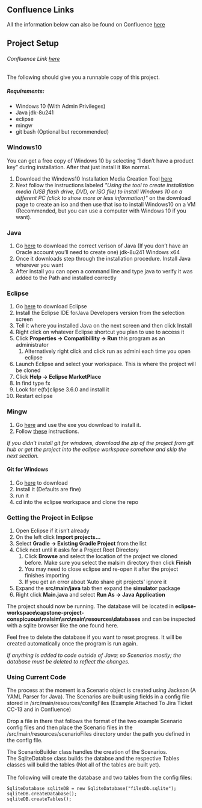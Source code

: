 ## Confluence Links
All the information below can also be found on Confluence [here](https://iancobia.atlassian.net/wiki/spaces/CC/pages/39911440/How-to+articles)

## Project Setup
###### Confluence Link [here](https://iancobia.atlassian.net/wiki/spaces/CC/pages/167084033/Project+Setup)

The following should give you a runnable copy of this project.
##### Requirements:
* Windows 10 (With Admin Privileges)
* Java jdk-8u241
* eclipse
* mingw
* git bash (Optional but recommended)

### Windows10
You can get a free copy of Windows 10 by selecting “I don’t have a product key” during installation.  After that just install it like normal.  
1. Download the Windows10 Installation Media Creation Tool [here](https://www.microsoft.com/en-us/software-download/windows10)
1. Next follow the instructions labeled *"Using the tool to create installation media (USB flash drive, DVD, or ISO file) to install Windows 10 on a different PC (click to show more or less information)"* on the download page to create an iso and then use that iso to install Windows10 on a VM (Recommended, but you can use a computer with Windows 10 if you want).

### Java
1. Go [here](https://www.oracle.com/java/technologies/javase/javase-jdk8-downloads.html) to download the correct verison of Java (If you don’t have an Oracle account you’ll need to create one) jdk-8u241 Windows x64
1. Once it downloads step through the installation procedure.  Install Java wherever you want
1. After install you can open a command line and type java to verify it was added to the Path and installed correctly

### Eclipse
1. Go [here](https://www.eclipse.org/downloads/) to download Eclipse
1. Install the Eclipse IDE forJava Developers version from the selection screen
1. Tell it where you installed Java on the next screen and then click Install
1. Right click on whatever Eclipse shortcut you plan to use to access it
1. Click **Properties → Compatibillity → Run** this program as an administrator
   1. Alternatively right click and click run as admini each time you open eclipse
1. Launch Eclipse and select your workspace.  This is where the project will be cloned
1. Click **Help → Eclipse MarketPlace**
1. In find type fx
1. Look for e(fx)clipse 3.6.0 and install it
1. Restart eclipse

### Mingw
1. Go [here](https://osdn.net/projects/mingw/downloads/68260/mingw-get-setup.exe/) and use the exe you download to install it.
1. Follow [these](http://www.mingw.org/wiki/Getting_Started) instructions.


*If you didn’t install git for windows, download the zip of the project from git hub or get the project into the eclipse workspace somehow and skip the next section.*

#### Git for Windows
1. Go [here](https://git-scm.com/downloads) to download
1. Install it (Defaults are fine)
1. run it
1. cd into the eclipse workspace and clone the repo

### Getting the Project in Eclipse
1. Open Eclipse if it isn’t already
1. On the left click **Import projects…**
1. Select **Gradle → Existing Gradle Project** from the list
1. Click next until it asks for a Project Root Directory
   1. Click **Browse** and select the location of the project we cloned before.  Make sure you select the malsim directory then click **Finish**
   1. You may need to close eclipse and re-open it after the project finishes importing
   1. If you get an error about ‘Auto share git projects’ ignore it
1. Expand the **src/main/java** tab then expand the **simulator** package
1. Right click **Main.java** and select **Run As → Java Application**

The project should now be running. The database will be located in **eclipse-workspace\capstone-project-conspicuous\malsim\src\main\resources\databases** and can be inspected with a sqlite browser like the one found here. 

Feel free to delete the database if you want to reset progress.  It will be created automatically once the program is run again.


*If anything is added to code outside of Java; so Scenarios mostly; the database must be deleted to reflect the changes.*




### Using Current Code
The process at the moment is a Scenario object is created using Jackson (A YAML Parser for Java).  The Scenarios are built using fields in a config file stored in /src/main/resources/conifgFiles  (Example Attached To Jira Ticket CC-13 and in Confluence)

Drop a file in there that follows the format of the two example Scenario config files and then place the Scenario files in the /src/main/resources/scenarioFiles directory under the path you defined in the config file.

The ScenarioBuilder class handles the creation of the Scenarios.  
The SqliteDatabse class builds the databse and the respective Tables classes will build the tables (Not all of the tables are built yet). 
<br/><br/>The following will create the database and two tables from the config files:

    SqliteDatabase sqliteDB = new SqliteDatabase("filesDb.sqlite");
    sqliteDB.createDatabase();
    sqliteDB.createTables();
